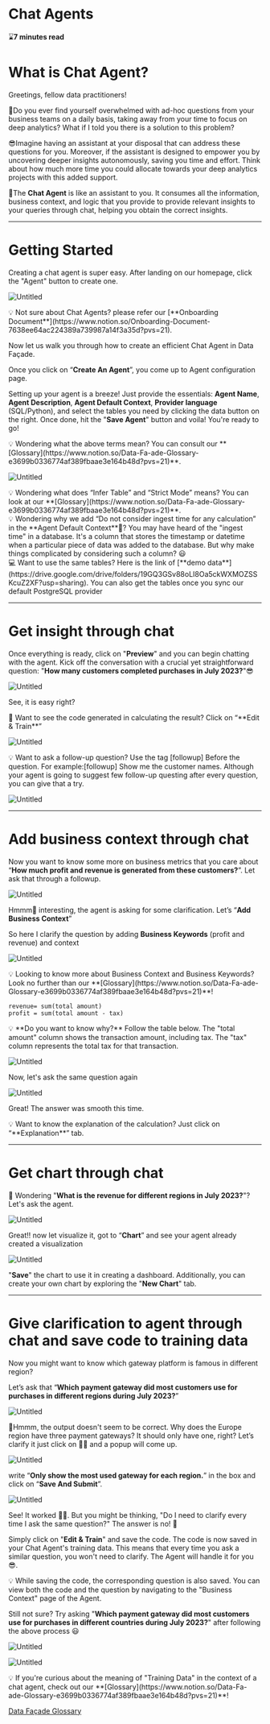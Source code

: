 # Chat Agents

⌛**7 minutes read**

# What is Chat Agent?

Greetings, fellow data practitioners!

🤔Do you ever find yourself overwhelmed with ad-hoc questions from your business teams on a daily basis, taking away from your time to focus on deep analytics? What if I told you there is a solution to this problem?

😎Imagine having an assistant at your disposal that can address these questions for you. Moreover, if the assistant is designed to empower you by uncovering deeper insights autonomously, saving you time and effort. Think about how much more time you could allocate towards your deep analytics projects with this added support.

🤖The **Chat Agent** is like an assistant to you. It consumes all the information, business context, and logic that you provide to provide relevant insights to your queries through chat, helping you obtain the correct insights.

---

# Getting Started

Creating a chat agent is super easy. After landing on our homepage, click the "Agent" button to create one. 

![Untitled](Chat%20Agents%20c08b117e77b143a4b9b7f2d625455edb/Untitled.png)

<aside>
💡 Not sure about Chat Agents?  please refer our [**Onboarding Document**](https://www.notion.so/Onboarding-Document-7638ee64ac224389a739987a14f3a35d?pvs=21).

</aside>

Now let us walk you through how to create an efficient Chat Agent in Data Façade. 

Once you click on “**Create An Agent**”, you come up to Agent configuration page.

Setting up your agent is a breeze! Just provide the essentials: **Agent Name**, **Agent Description**, **Agent Default Context**, **Provider language** (SQL/Python), and select the tables you need by clicking the data button on the right. Once done, hit the "**Save Agent**" button and voila! You're ready to go!

<aside>
💡 Wondering what the above terms mean? You can consult our **[Glossary](https://www.notion.so/Data-Fa-ade-Glossary-e3699b0336774af389fbaae3e164b48d?pvs=21)**.

</aside>

![Untitled](Chat%20Agents%20c08b117e77b143a4b9b7f2d625455edb/Untitled%201.png)

<aside>
💡 Wondering what does “Infer Table” and “Strict Mode” means? You can look at our **[Glossary](https://www.notion.so/Data-Fa-ade-Glossary-e3699b0336774af389fbaae3e164b48d?pvs=21)**.

</aside>

<aside>
💡 Wondering why we add “Do not consider ingest time for any calculation” in the **Agent Default Context**🤔? You may have heard of the "ingest time" in a database. It's a column that stores the timestamp or datetime when a particular piece of data was added to the database. But why make things complicated by considering such a column? 😃

</aside>

<aside>
💻 Want to use the same tables? Here is the link of [**demo data**](https://drive.google.com/drive/folders/19GQ3GSv88oLI8Oa5ckWXMOZSSKcuZ2XF?usp=sharing). You can also get the tables once you sync our default PostgreSQL provider

</aside>

---

# Get insight through chat

Once everything is ready, click on "**Preview**" and you can begin chatting with the agent. Kick off the conversation with a crucial yet straightforward question: "**How many customers completed purchases in July 2023?**"😎

![Untitled](Chat%20Agents%20c08b117e77b143a4b9b7f2d625455edb/Untitled%202.png)

See, it is easy right?

<aside>
💬 Want to see the code generated in calculating the result?  Click on “**Edit & Train**”

</aside>

![Untitled](Chat%20Agents%20c08b117e77b143a4b9b7f2d625455edb/Untitled%203.png)

<aside>
💡 Want to ask a follow-up question? Use the tag [followup] Before the question. For example:[followup] Show me the customer names. Although your agent is going to suggest few follow-up questing after every question, you can give that a try.

</aside>

![Untitled](Chat%20Agents%20c08b117e77b143a4b9b7f2d625455edb/Untitled%204.png)

---

# Add business context through chat

Now you want to know some more on business metrics that you care about  “**How much profit and revenue is generated from these customers?**”. Let ask that through a followup.

![Untitled](Chat%20Agents%20c08b117e77b143a4b9b7f2d625455edb/Untitled%205.png)

Hmmm🤔 interesting, the agent is asking for some clarification. Let’s “**Add Business Context**”

So here I clarify the question by adding **Business Keywords** (profit and revenue) and context

![Untitled](Chat%20Agents%20c08b117e77b143a4b9b7f2d625455edb/Untitled%206.png)

<aside>
💡 Looking to know more about Business Context and Business Keywords? Look no further than our **[Glossary](https://www.notion.so/Data-Fa-ade-Glossary-e3699b0336774af389fbaae3e164b48d?pvs=21)**!

</aside>

```
revenue= sum(total amount)
profit = sum(total amount - tax)
```

<aside>
💡 **Do you want to know why?** Follow the table below. The "total amount" column shows the transaction amount, including tax. The "tax" column represents the total tax for that transaction.

</aside>

![Untitled](Chat%20Agents%20c08b117e77b143a4b9b7f2d625455edb/Untitled%207.png)

Now, let's ask the same question again

![Untitled](Chat%20Agents%20c08b117e77b143a4b9b7f2d625455edb/Untitled%208.png)

Great! The answer was smooth this time.

<aside>
💡 Want to know the explanation of the calculation? Just click on “**Explanation**” tab.

</aside>

---

# Get chart through chat

🤔 Wondering "**What is the revenue for different regions in July 2023?**"? Let's ask the agent.

![Untitled](Chat%20Agents%20c08b117e77b143a4b9b7f2d625455edb/Untitled%209.png)

Great!! now let visualize it, got to “**Chart**” and see your agent already created a visualization

![Untitled](Chat%20Agents%20c08b117e77b143a4b9b7f2d625455edb/Untitled%2010.png)

"**Save**" the chart to use it in creating a dashboard. Additionally, you can create your own chart by exploring the "**New Chart**" tab.

---

# Give clarification to agent through chat and save code to training data

Now you might want to know which gateway platform is famous in different region?

Let’s ask that “**Which payment gateway did most customers use for purchases in different regions during July 2023?**”

![Untitled](Chat%20Agents%20c08b117e77b143a4b9b7f2d625455edb/Untitled%2011.png)

🤔Hmmm, the output doesn't seem to be correct. Why does the Europe region have three payment gateways? It should only have one, right? Let’s clarify it just click on 👎🏻 and a popup will come up.

![Untitled](Chat%20Agents%20c08b117e77b143a4b9b7f2d625455edb/Untitled%2012.png)

write “**Only show the most used gateway for each region.**” in the box and click on “**Save And Submit**”.

![Untitled](Chat%20Agents%20c08b117e77b143a4b9b7f2d625455edb/Untitled%2013.png)

See! It worked 🙌🏻. But you might be thinking, "Do I need to clarify every time I ask the same question?" The answer is no! 🚫

Simply click on "**Edit & Train**" and save the code. The code is now saved in your Chat Agent's training data. This means that every time you ask a similar question, you won't need to clarify. The Agent will handle it for you 😎.

<aside>
💡 While saving the code, the corresponding question is also saved. You can view both the code and the question by navigating to the "Business Context" page of the Agent.

</aside>

Still not sure? Try asking "**Which payment gateway did most customers use for purchases in different countries during July 2023?**" after following the above process 😃

![Untitled](Chat%20Agents%20c08b117e77b143a4b9b7f2d625455edb/Untitled%2014.png)

![Untitled](Chat%20Agents%20c08b117e77b143a4b9b7f2d625455edb/Untitled%2015.png)

<aside>
💡 If you're curious about the meaning of "Training Data" in the context of a chat agent, check out our **[Glossary](https://www.notion.so/Data-Fa-ade-Glossary-e3699b0336774af389fbaae3e164b48d?pvs=21)**!

</aside>

[Data Façade Glossary](https://www.notion.so/Data-Fa-ade-Glossary-e3699b0336774af389fbaae3e164b48d?pvs=21)